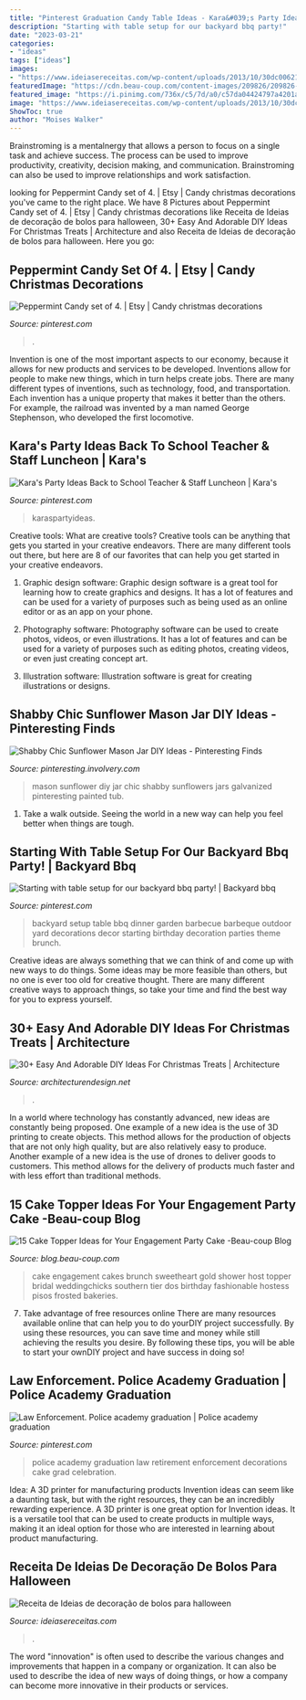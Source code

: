 ```yaml
---
title: "Pinterest Graduation Candy Table Ideas - Kara&#039;s Party Ideas Back To School Teacher &amp; Staff Luncheon"
description: "Starting with table setup for our backyard bbq party!"
date: "2023-03-21"
categories:
- "ideas"
tags: ["ideas"]
images:
- "https://www.ideiasereceitas.com/wp-content/uploads/2013/10/30dc006212713e831ee822d7e8438e60.jpg"
featuredImage: "https://cdn.beau-coup.com/content-images/209826/209826-0.jpg"
featured_image: "https://i.pinimg.com/736x/c5/7d/a0/c57da04424797a4201a34098d9dc2952.jpg"
image: "https://www.ideiasereceitas.com/wp-content/uploads/2013/10/30dc006212713e831ee822d7e8438e60.jpg"
ShowToc: true
author: "Moises Walker"
---
```



Brainstroming is a mentalnergy that allows a person to focus on a single task and achieve success. The process can be used to improve productivity, creativity, decision making, and communication. Brainstroming can also be used to improve relationships and work satisfaction.

	

		
looking for Peppermint Candy set of 4. | Etsy | Candy christmas decorations you've came to the right place. We have 8 Pictures about Peppermint Candy set of 4. | Etsy | Candy christmas decorations like Receita de Ideias de decoração de bolos para halloween, 30+ Easy And Adorable DIY Ideas For Christmas Treats | Architecture and also Receita de Ideias de decoração de bolos para halloween. Here you go:
		
    
## Peppermint Candy Set Of 4. | Etsy | Candy Christmas Decorations

<img loading=lazy src="https://i.pinimg.com/736x/4c/05/26/4c052672e182fda50ad2880c98c169ea.jpg" onerror="this.onerror=null;this.src='https://tse4.mm.bing.net/th?id=OIP.NcDrVFF7LiBArSEIbQp_PAHaJN&amp;pid=15.1';" alt="Peppermint Candy set of 4. | Etsy | Candy christmas decorations">

_Source: pinterest.com_

>. 

	

Invention is one of the most important aspects to our economy, because it allows for new products and services to be developed. Inventions allow for people to make new things, which in turn helps create jobs. There are many different types of inventions, such as technology, food, and transportation. Each invention has a unique property that makes it better than the others. For example, the railroad was invented by a man named George Stephenson, who developed the first locomotive.

    
## Kara&#039;s Party Ideas Back To School Teacher &amp; Staff Luncheon | Kara&#039;s

<img loading=lazy src="https://i.pinimg.com/736x/c5/7d/a0/c57da04424797a4201a34098d9dc2952.jpg" onerror="this.onerror=null;this.src='https://tse3.mm.bing.net/th?id=OIP.ORihYdN0k0Z3wUEEP2MGOAHaJ3&amp;pid=15.1';" alt="Kara&#039;s Party Ideas Back to School Teacher &amp; Staff Luncheon | Kara&#039;s">

_Source: pinterest.com_

>karaspartyideas. 

	

Creative tools: What are creative tools?
Creative tools can be anything that gets you started in your creative endeavors. There are many different tools out there, but here are 8 of our favorites that can help you get started in your creative endeavors. 
1. Graphic design software: Graphic design software is a great tool for learning how to create graphics and designs. It has a lot of features and can be used for a variety of purposes such as being used as an online editor or as an app on your phone.

2. Photography software: Photography software can be used to create photos, videos, or even illustrations. It has a lot of features and can be used for a variety of purposes such as editing photos, creating videos, or even just creating concept art.

3. Illustration software: Illustration software is great for creating illustrations or designs.

    
## Shabby Chic Sunflower Mason Jar DIY Ideas - Pinteresting Finds

<img loading=lazy src="http://pinteresting.involvery.com/wp-content/uploads/sites/15/2016/10/1252_1883327114-1.jpg" onerror="this.onerror=null;this.src='https://tse4.mm.bing.net/th?id=OIP.NxW3_bwmxfJ-dcpv73NjegHaNK&amp;pid=15.1';" alt="Shabby Chic Sunflower Mason Jar DIY Ideas - Pinteresting Finds">

_Source: pinteresting.involvery.com_

>mason sunflower diy jar chic shabby sunflowers jars galvanized pinteresting painted tub. 

	

1. Take a walk outside. Seeing the world in a new way can help you feel better when things are tough.

    
## Starting With Table Setup For Our Backyard Bbq Party! | Backyard Bbq

<img loading=lazy src="https://i.pinimg.com/736x/e9/45/27/e94527b9ff53b11fc007a1e8cf257ebd--backyard-brunch-decor-backyard-party-setup.jpg" onerror="this.onerror=null;this.src='https://tse4.mm.bing.net/th?id=OIP.ibDezy_LzWPOCkyhCKn__wHaNK&amp;pid=15.1';" alt="Starting with table setup for our backyard bbq party! | Backyard bbq">

_Source: pinterest.com_

>backyard setup table bbq dinner garden barbecue barbeque outdoor yard decorations decor starting birthday decoration parties theme brunch. 

	

Creative ideas are always something that we can think of and come up with new ways to do things. Some ideas may be more feasible than others, but no one is ever too old for creative thought. There are many different creative ways to approach things, so take your time and find the best way for you to express yourself.

    
## 30+ Easy And Adorable DIY Ideas For Christmas Treats | Architecture

<img loading=lazy src="https://cdn.architecturendesign.net/wp-content/uploads/2014/11/AD-DIY-Christmas-Treats-Anyone-Can-Make-25.jpg" onerror="this.onerror=null;this.src='https://tse4.mm.bing.net/th?id=OIP.RpPx8ERTjusPXIb6qPwjqQHaHa&amp;pid=15.1';" alt="30+ Easy And Adorable DIY Ideas For Christmas Treats | Architecture">

_Source: architecturendesign.net_

>. 

	

In a world where technology has constantly advanced, new ideas are constantly being proposed. One example of a new idea is the use of 3D printing to create objects. This method allows for the production of objects that are not only high quality, but are also relatively easy to produce. Another example of a new idea is the use of drones to deliver goods to customers. This method allows for the delivery of products much faster and with less effort than traditional methods.

    
## 15 Cake Topper Ideas For Your Engagement Party Cake -Beau-coup Blog

<img loading=lazy src="https://cdn.beau-coup.com/content-images/209826/209826-0.jpg" onerror="this.onerror=null;this.src='https://tse1.mm.bing.net/th?id=OIP.4BlFUgk90tR325xw9t7ANQHaLH&amp;pid=15.1';" alt="15 Cake Topper Ideas for Your Engagement Party Cake -Beau-coup Blog">

_Source: blog.beau-coup.com_

>cake engagement cakes brunch sweetheart gold shower host topper bridal weddingchicks southern tier dos birthday fashionable hostess pisos frosted bakeries. 

	

7) Take advantage of free resources online
There are many resources available online that can help you to do yourDIY project successfully. By using these resources, you can save time and money while still achieving the results you desire. By following these tips, you will be able to start your ownDIY project and have success in doing so!

    
## Law Enforcement. Police Academy Graduation | Police Academy Graduation

<img loading=lazy src="https://i.pinimg.com/736x/68/34/87/683487bca2a16491952ed7147705d19f--police-academy-party-police-party.jpg" onerror="this.onerror=null;this.src='https://tse3.mm.bing.net/th?id=OIP.kfBjPcuBIZAMx3H5TXHXEQHaNJ&amp;pid=15.1';" alt="Law Enforcement. Police academy graduation | Police academy graduation">

_Source: pinterest.com_

>police academy graduation law retirement enforcement decorations cake grad celebration. 

	

Idea: A 3D printer for manufacturing products
Invention ideas can seem like a daunting task, but with the right resources, they can be an incredibly rewarding experience. A 3D printer is one great option for Invention ideas. It is a versatile tool that can be used to create products in multiple ways, making it an ideal option for those who are interested in learning about product manufacturing.

    
## Receita De Ideias De Decoração De Bolos Para Halloween

<img loading=lazy src="https://www.ideiasereceitas.com/wp-content/uploads/2013/10/30dc006212713e831ee822d7e8438e60.jpg" onerror="this.onerror=null;this.src='https://tse4.mm.bing.net/th?id=OIP.4XZDXDMU_5GdYs9hsg_lZAHaLH&amp;pid=15.1';" alt="Receita de Ideias de decoração de bolos para halloween">

_Source: ideiasereceitas.com_

>. 

	

The word "innovation" is often used to describe the various changes and improvements that happen in a company or organization. It can also be used to describe the idea of new ways of doing things, or how a company can become more innovative in their products or services.

